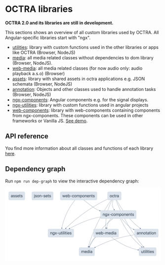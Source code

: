# OCTRA libraries

**OCTRA 2.0 and its libraries are still in development.**

This sections shows an overview of all custom libraries used by OCTRA. All Angular-specific libraries start with "ngx".


- [utilities](./utilities/src/): library with custom functions used in the  other libraries or apps like OCTRA (Browser, NodeJS)
- [media](./media/src/): all media related classes without dependencies to dom library (Browser, NodeJS).
- [web-media](./web-media/src/): all media related classes (for now audio only: audio playback a.s.o) (Browser)
- [assets](./assets/src/): library with shared assets in octra applications e.g. JSON schemata (Browser, NodeJS)
- [annotation](./annotation/src/): Objects and other classes used to handle annotation tasks (Browser, NodeJS)
- [ngx-components](./ngx-components/): Angular components e.g. for the signal displays.
- [ngx-utilities](./ngx-utilities/): library with custom functions used in angular projects
- [web-components](../apps/web-components/src/): library with web-components containing components from ngx-components. These components can be used in other frameworks or Vanilla JS. [See demo](../apps/web-components-demo/).

## API reference

You find more information about all classes and functions of each library [here](https://ips-lmu.github.io/octra).

## Dependency graph

Run `npm run dep-graph` to view the interactive dependency graph:

![octra_dependency_graph.png](../images/octra_dependency_graph.png)
